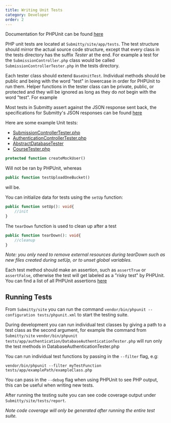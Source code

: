 ```yaml
---
title: Writing Unit Tests
category: Developer
order: 2
---
```

Documentation for PHPUnit can be found [here](https://phpunit.readthedocs.io/en/8.2/)


PHP unit tests are located at `Submitty/site/app/tests`. The test structure should mirror the actual source code structure, except that every class in the tests directory has the suffix *Tester* at the end. For example a test for the `SubmissionController.php` class would be called 
`SubmissionControllerTester.php` in the tests directory.

Each tester class should extend `BaseUnitTest`. Individual methods should be public and being with the word "test" in lowercase in order for PHPUnit to run them. Helper functions in the tester class can be private, public, or protected and they will be ignored as long as they do *not* begin with the word "test". For example 

Most tests in Submitty assert against the JSON response sent back, the specifications for Submitty's JSON responses can be found [here](../json_responses)

Here are some example Unit tests:
- [SubmissionControllerTester.php](https://github.com/Submitty/Submitty/blob/master/site/tests/app/controllers/submission/SubmissionControllerTester.php)
- [AuthenticationControllerTester.php](https://github.com/Submitty/Submitty/blob/master/site/tests/app/controllers/AuthenticationControllerTester.php)
- [AbstractDatabaseTester](https://github.com/Submitty/Submitty/blob/master/site/tests/app/libraries/database/AbstractDatabaseTester.php)
- [CourseTester.php](https://github.com/Submitty/Submitty/blob/master/site/tests/app/models/CourseTester.php)

```php
protected function createMockUser()
```
Will not be ran by PHPUnit, whereas 
```php
public function testUploadOneBucket()
```
will be.

You can initialize data for tests using the `setUp` function:
```php
public function setUp(): void{
	//init
}
```
The `tearDown` function is used to clean up after a test
```php
public function tearDown(): void{
	//cleanup
}
```
*Note: you only need to remove external resources during tearDown such as new files created during setUp, or to unset global variables.*

Each test method should make an assertion, such as `assertTrue` or `assertFalse`, otherwise the test will get labeled as a "risky test" by PHPUnit. You can find a list of all PHPUnit assertions [here](https://phpunit.readthedocs.io/en/8.2/assertions.html)

## Running Tests

From `Submitty/site` you can run the command `vendor/bin/phpunit --configuration tests/phpunit.xml` to start the testing suite.

During development you can run individual test classes by giving a path to a test class as the second argument, for example the command from `Submitty/site`
`vendor/bin/phpunit tests/app/authentication/DatabaseAuthenticationTester.php` will run only the test methods in DatabaseAuthenticationTester.php

You can run individual test functions by passing in the `--filter` flag, e.g:
```
vendor/bin/phpunit --filter myTestFunction tests/app/examplePath/exampleClass.php
```

You can pass in the `--debug` flag when using PHPUnit to see PHP output, this can be useful when writing new tests.

After running the testing suite you can see code coverage output under `Submitty/site/tests/report`.

*Note code coverage will only be generated after running the entire test suite.*
